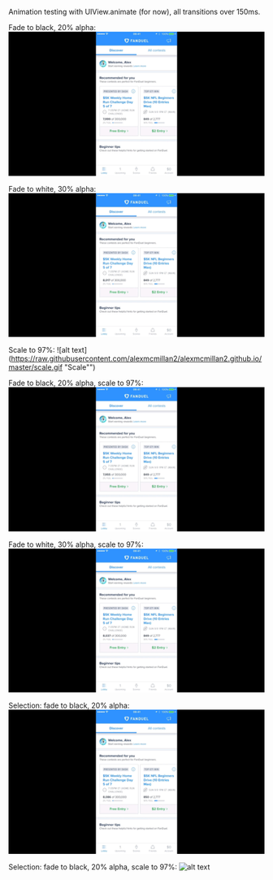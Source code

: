 Animation testing with UIView.animate (for now), all transitions over 150ms.

Fade to black, 20% alpha:
![alt text](https://raw.githubusercontent.com/alexmcmillan2/alexmcmillan2.github.io/master/fadedark.gif "Fade - Dark")

Fade to white, 30% alpha:
![alt text](https://raw.githubusercontent.com/alexmcmillan2/alexmcmillan2.github.io/master/fadelight.gif "Fade - Light")

Scale to 97%:
![alt text](https://raw.githubusercontent.com/alexmcmillan2/alexmcmillan2.github.io/master/scale.gif "Scale"")

Fade to black, 20% alpha, scale to 97%:
![alt text](https://raw.githubusercontent.com/alexmcmillan2/alexmcmillan2.github.io/master/fadedarkscale.gif "Scale, Fade - Dark")

Fade to white, 30% alpha, scale to 97%:
![alt text](https://raw.githubusercontent.com/alexmcmillan2/alexmcmillan2.github.io/master/fadelightscale.gif "Scale, Fade - Light")

Selection: fade to black, 20% alpha:
![alt text](https://raw.githubusercontent.com/alexmcmillan2/alexmcmillan2.github.io/master/select-fadedark.gif "Selection: Fade - Dark")

Selection: fade to black, 20% alpha, scale to 97%:
![alt text](https://raw.githubusercontent.com/alexmcmilln2/alexmcmillan2.github.io/master/select-fadedarkscale.gif "Selection: Scale, Fade - Dark")